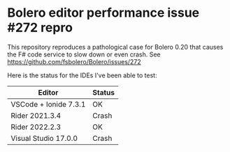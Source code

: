 # Bolero editor performance issue #272 repro

This repository reproduces a pathological case for Bolero 0.20 that causes the F# code service to slow down or even crash. See https://github.com/fsbolero/Bolero/issues/272

Here is the status for the IDEs I've been able to test:

| Editor                | Status |
|-----------------------|--------|
| VSCode + Ionide 7.3.1 | OK     |
| Rider 2021.3.4        | Crash  |
| Rider 2022.2.3        | OK     |
| Visual Studio 17.0.0  | Crash  |
